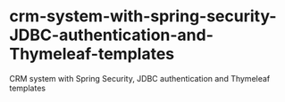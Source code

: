 # crm-system-with-spring-security-JDBC-authentication-and-Thymeleaf-templates
CRM  system with Spring Security, JDBC authentication and Thymeleaf templates 
